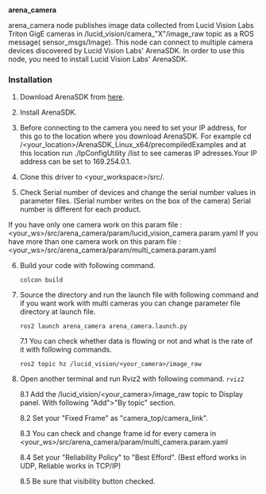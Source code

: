 **arena_camera**

arena_camera node publishes image data collected from Lucid Vision Labs Triton
GigE cameras in /lucid_vision/camera_"X"/image_raw topic as a ROS message(
sensor_msgs/Image). This node can connect to multiple camera devices discovered
by Lucid Vision Labs' ArenaSDK. In order to use this node, you need to install
Lucid Vision Labs' ArenaSDK.

### Installation

1. Download ArenaSDK from [here](https://thinklucid.com/downloads-hub/).
2. Install ArenaSDK.
3. Before connecting to the camera you need to set your IP address, for this go to the location where you download ArenaSDK.
   For example cd /<your_location>/ArenaSDK_Linux_x64/precompiledExamples and at this location run ./IpConfigUtility
   /list
   to see cameras IP adresses.Your IP address can be set to 169.254.0.1.

4. Clone this driver to <your_workspace>/src/.


5. Check Serial number of devices and change the serial number values in
   parameter files.
   (Serial number writes on the box of the camera) Serial number is different
   for each product.

If you have only one camera work on this param file :
<your_ws>/src/arena_camera/param/lucid_vision_camera.param.yaml If you have
more than one camera work on this param file :
<your_ws>/src/arena_camera/param/multi_camera.param.yaml

6. Build your code with following command.

   `colcon build `

7. Source the directory and run the launch file with following command and if you want work with multi cameras you can
   change parameter file directory at launch file.

   `ros2 launch arena_camera arena_camera.launch.py`

   7.1 You can check whether data is flowing or not and what is the rate of it
   with following commands.

   `ros2 topic hz /lucid_vision/<your_camera>/image_raw`

8. Open another terminal and run Rviz2 with following command.
   `rviz2`

   8.1 Add the /lucid_vision/<your_camera>/image_raw topic to Display panel.
   With following "Add">"By topic" section.

   8.2 Set your "Fixed Frame" as "camera_top/camera_link".

    8.3 You can check and change frame id for every camera in <your_ws>/src/arena_camera/param/multi_camera.param.yaml

    8.4 Set your "Reliability Policy" to "Best Efford".  (Best efford works in
    UDP, Reliable works in TCP/IP)

    8.5 Be sure that visibility button checked.

